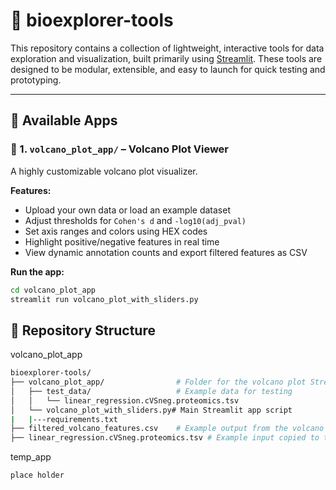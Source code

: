 # 🧪 bioexplorer-tools

This repository contains a collection of lightweight, interactive tools for data exploration and visualization, built primarily using [Streamlit](https://streamlit.io/). These tools are designed to be modular, extensible, and easy to launch for quick testing and prototyping.

---

## 🚀 Available Apps

### 🔬 1. `volcano_plot_app/` – Volcano Plot Viewer

A highly customizable volcano plot visualizer.

**Features:**
- Upload your own data or load an example dataset
- Adjust thresholds for `Cohen's d` and `-log10(adj_pval)`
- Set axis ranges and colors using HEX codes
- Highlight positive/negative features in real time
- View dynamic annotation counts and export filtered features as CSV

**Run the app:**

```bash
cd volcano_plot_app
streamlit run volcano_plot_with_sliders.py
```

## 🔧 Repository Structure

volcano_plot_app
```bash
bioexplorer-tools/
├── volcano_plot_app/                # Folder for the volcano plot Streamlit app
│   ├── test_data/                   # Example data for testing
│   │   └── linear_regression.cVSneg.proteomics.tsv
│   └── volcano_plot_with_sliders.py# Main Streamlit app script
|   |---requirements.txt
├── filtered_volcano_features.csv    # Example output from the volcano plot app
├── linear_regression.cVSneg.proteomics.tsv # Example input copied to top-level
```

temp_app
```bash
place holder
```
